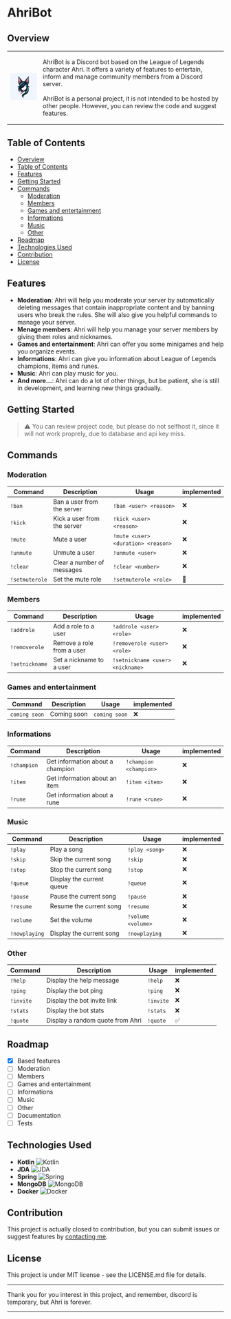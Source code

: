 ﻿# AhriBot

## Overview

<table>
  <tr>
    <td>
      <img src="./src/main/resources/Logo.png" width="200px" alt="AhriBot Logo"/>
    </td>
    <td>
      <p>AhriBot is a Discord bot based on the League of Legends character Ahri. It offers a variety of features to entertain, inform and manage community members from a Discord server.
        <br/><br/>
        AhriBot is a personal project, it is not intended to be hosted by other people. However, you can review the code and suggest features.</p>
    </td>
  </tr>
</table>

## Table of Contents

- [Overview](#overview)
- [Table of Contents](#table-of-contents)
- [Features](#features)
- [Getting Started](#getting-started)
- [Commands](#commands)
  - [Moderation](#moderation)
  - [Members](#members)
  - [Games and entertainment](#games-and-entertainment)
  - [Informations](#informations)
  - [Music](#music)
  - [Other](#other)
- [Roadmap](#roadmap) 
- [Technologies Used](#technologies-used)
- [Contribution](#contribution)
- [License](#license)

## Features

- **Moderation**: Ahri will help you moderate your server by automatically deleting messages that contain
  inappropriate content and by banning users who break the rules. She will also give you helpful commands to manage your
  server.
- **Menage members**: Ahri will help you manage your server members by giving them roles and nicknames.
- **Games and entertainment**: Ahri can offer you some minigames and help you organize events.
- **Informations**: Ahri can give you information about League of Legends champions, items and runes.
- **Music**: Ahri can play music for you.
- **And more...**: Ahri can do a lot of other things, but be patient, she is still in development, and learning new things gradually.

## Getting Started


> ⚠️ You can review project code, but please do not selfhost it, since it will not work proprely, due to database and api key
miss.

## Commands 

### Moderation

| Command | Description | Usage | implemented |
| --- | --- | --- | - |
| `!ban` | Ban a user from the server | `!ban <user> <reason>` | ❌ |
| `!kick` | Kick a user from the server | `!kick <user> <reason>` | ❌ |
| `!mute` | Mute a user | `!mute <user> <duration> <reason>` | ❌ | 
| `!unmute` | Unmute a user | `!unmute <user>` | ❌ |
| `!clear` | Clear a number of messages | `!clear <number>` | ❌ |
| `!setmuterole` | Set the mute role | `!setmuterole <role>` | 🔄 |

### Members

| Command | Description | Usage | implemented |
| --- | --- | --- | --- |
| `!addrole` | Add a role to a user | `!addrole <user> <role>` | ❌ |
| `!removerole` | Remove a role from a user | `!removerole <user> <role>` | ❌ |
| `!setnickname` | Set a nickname to a user | `!setnickname <user> <nickname>` | ❌ |

### Games and entertainment

| Command | Description | Usage | implemented |
| --- | --- | --- | --- |
| `coming soon` | Coming soon | `coming soon` | ❌ |

### Informations

| Command | Description | Usage | implemented |
| --- | --- | --- | --- |
| `!champion` | Get information about a champion | `!champion <champion>` | ❌ |
| `!item` | Get information about an item | `!item <item>` | ❌ |
| `!rune` | Get information about a rune | `!rune <rune>` | ❌ |

### Music

| Command | Description | Usage | implemented |
| --- | --- | --- | --- |
| `!play` | Play a song | `!play <song>` | ❌ |
| `!skip` | Skip the current song | `!skip` | ❌ |
| `!stop` | Stop the current song | `!stop` | ❌ | 
| `!queue` | Display the current queue | `!queue` | ❌ | 
| `!pause` | Pause the current song | `!pause` | ❌ | 
| `!resume` | Resume the current song | `!resume` | ❌ |
| `!volume` | Set the volume | `!volume <volume>` | ❌ |
| `!nowplaying` | Display the current song | `!nowplaying` | ❌ |

### Other

| Command | Description | Usage | implemented |
| --- | --- | --- | --- |
| `!help` | Display the help message | `!help` | ❌ |
| `!ping` | Display the bot ping | `!ping` | ❌ |
| `!invite` | Display the bot invite link | `!invite` | ❌ |
| `!stats` | Display the bot stats | `!stats` | ❌ |
| `!quote` | Display a random quote from Ahri | `!quote` | ✅ |

## Roadmap

- [X] Based features
- [ ] Moderation
- [ ] Members
- [ ] Games and entertainment
- [ ] Informations
- [ ] Music
- [ ] Other
- [ ] Documentation
- [ ] Tests

## Technologies Used

- **Kotlin** ![Kotlin](https://img.shields.io/badge/Kotlin-7F52FF?style=flat&logo=kotlin&logoColor=white)
- **JDA** ![JDA](https://img.shields.io/badge/JDA-23272A?style=flat&logo=discord&logoColor=white)
- **Spring** ![Spring](https://img.shields.io/badge/Spring-6DB33F?style=flat&logo=spring&logoColor=white)
- **MongoDB** ![MongoDB](https://img.shields.io/badge/MongoDB-47A248?style=flat&logo=mongodb&logoColor=white)
- **Docker** ![Docker](https://img.shields.io/badge/Docker-2496ED?style=flat&logo=docker&logoColor=white)

## Contribution

This project is actually closed to contribution, but you can submit issues or suggest features
by [contacting me](https://github.com/paul-rezzonico#-me-contacter).

## License

This project is under MIT license - see the LICENSE.md file for details.

---

Thank you for you interest in this project, and remember, discord is temporary, but Ahri is forever.

---
